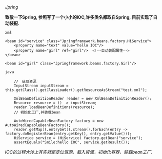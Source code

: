 *Jpring*

**致敬一下Spring, 参照写了一个小小的IOC,许多类名都取自Spring, 目前实现了自动装配.**

`xml`
    
    <bean id="service" class="Jpringframework.beans.factory.HiService">
        <property name="text" value="hello IOC"/>
        <property name="girl" ref="girl"/>  <!--自动装配属性-->
    </bean>

    <bean id="girl" class="Jpringframework.beans.factory.Girl"/>


`java`

        //　获取资源
        InputStream inputStream = this.getClass().getClassLoader().getResourceAsStream("test.xml");

        XmlBeanDefinitionReader reader = new XmlBeanDefinitionReader();
        Resource resource = () -> inputStream;
        reader.loadBeanDefinitions(resource);
        // 初始化工厂,并装载bean

        AutoWiredCapableBeanFactory factory = new AutoWiredCapableBeanFactory();
        reader.getMap().entrySet().stream().forEach(entry -> factory.doRegisterBean(entry.getKey(), entry.getValue()));
        HiService service = (HiService) factory.getBean("service");
        assertEquals("Smile:hello IOC", service.getResult());
        
    
*IOC的过程大体上其实就是定位资源，载入资源，初始化容器，装载bean工厂.*